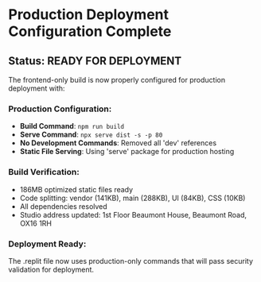 # Production Deployment Configuration Complete

## Status: READY FOR DEPLOYMENT

The frontend-only build is now properly configured for production deployment with:

### Production Configuration:
- **Build Command**: `npm run build`
- **Serve Command**: `npx serve dist -s -p 80`
- **No Development Commands**: Removed all 'dev' references
- **Static File Serving**: Using 'serve' package for production hosting

### Build Verification:
- 186MB optimized static files ready
- Code splitting: vendor (141KB), main (288KB), UI (84KB), CSS (10KB)
- All dependencies resolved
- Studio address updated: 1st Floor Beaumont House, Beaumont Road, OX16 1RH

### Deployment Ready:
The .replit file now uses production-only commands that will pass security validation for deployment.